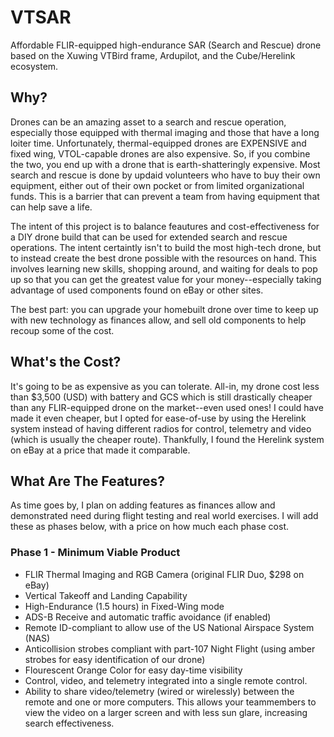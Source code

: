 # VTSAR
Affordable FLIR-equipped high-endurance SAR (Search and Rescue) drone based on the Xuwing VTBird frame, Ardupilot, and the Cube/Herelink ecosystem.

## Why?
Drones can be an amazing asset to a search and rescue operation, especially those equipped with thermal imaging and those that have a long loiter time. Unfortunately, thermal-equipped drones are EXPENSIVE and fixed wing, VTOL-capable drones are also expensive. So, if you combine the two, you end up with a drone that is earth-shatteringly expensive. Most search and rescue is done by updaid volunteers who have to buy their own equipment, either out of their own pocket or from limited organizational funds. This is a barrier that can prevent a team from having equipment that can help save a life. 

The intent of this project is to balance feautures and cost-effectiveness for a DIY drone build that can be used for extended search and rescue operations. The intent certaintly isn't to build the most high-tech drone, but to instead create the best drone possible with the resources on hand. This involves learning new skills, shopping around, and waiting for deals to pop up so that you can get the greatest value for your money--especially taking advantage of used components found on eBay or other sites.

The best part: you can upgrade your homebuilt drone over time to keep up with new technology as finances allow, and sell old components to help recoup some of the cost.

## What's the Cost?
It's going to be as expensive as you can tolerate. All-in, my drone cost less than $3,500 (USD) with battery and GCS which is still drastically cheaper than any FLIR-equipped drone on the market--even used ones! I could have made it even cheaper, but I opted for ease-of-use by using the Herelink system instead of having different radios for control, telemetry and video (which is usually the cheaper route). Thankfully, I found the Herelink system on eBay at a price that made it comparable.

## What Are The Features?
As time goes by, I plan on adding features as finances allow and demonstrated need during flight testing and real world exercises. I will add these as phases below, with a price on how much each phase cost.

### Phase 1 - Minimum Viable Product
- FLIR Thermal Imaging and RGB Camera (original FLIR Duo, $298 on eBay)
- Vertical Takeoff and Landing Capability
- High-Endurance (1.5 hours) in Fixed-Wing mode
- ADS-B Receive and automatic traffic avoidance (if enabled)
- Remote ID-compliant to allow use of the US National Airspace System (NAS)
- Anticollision strobes compliant with part-107 Night Flight (using amber strobes for easy identification of our drone)
- Flourescent Orange Color for easy day-time visibility
- Control, video, and telemetry integrated into a single remote control.
- Ability to share video/telemetry (wired or wirelessly) between the remote and one or more computers. This allows your teammembers to view the video on a larger screen and with less sun glare, increasing search effectiveness.
